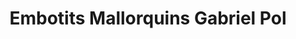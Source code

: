 ---
title: "Embotits Mallorquins Gabriel Pol"
url: /consell/embotits-mallorquins-gabriel-pol/
shop: carnicero
---
